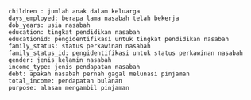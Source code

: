 
    children : jumlah anak dalam keluarga
    days_employed: berapa lama nasabah telah bekerja
    dob_years: usia nasabah
    education: tingkat pendidikan nasabah
    educationid: pengidentifikasi untuk tingkat pendidikan nasabah
    family_status: status perkawinan nasabah
    family_status_id: pengidentifikasi untuk status perkawinan nasabah
    gender: jenis kelamin nasabah
    income_type: jenis pendapatan nasabah
    debt: apakah nasabah pernah gagal melunasi pinjaman
    total_income: pendapatan bulanan
    purpose: alasan mengambil pinjaman
